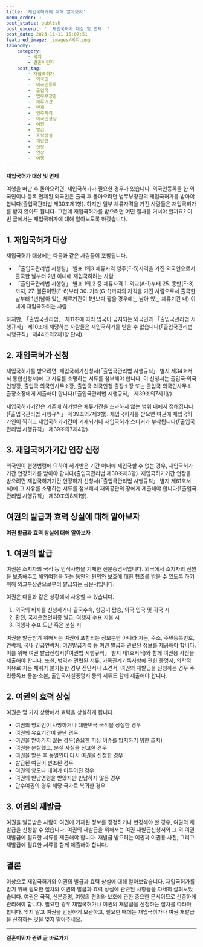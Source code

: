 ```yaml
---
title: '재입국허가에 대해 알아보자'
menu_order: 1
post_status: publish
post_excerpt: '  재입국허가 대상 및 면제  '
post_date: 2023-11-11 15:07:51
featured_image: _images/복지.png
taxonomy:
    category:
        - 복지
        - 결혼이민자
    post_tag:
        - 재입국허가
        -  외국인
        -  외국인등록
        -  출입국
        -  법무부장관
        -  체류기간
        -  면제
        -  영주자격
        -  외국인청장
        -  여권
        -  발급
        -  효력상실
        -  재발급
        -  신청
        -  연장
        -  여행
---
```


**재입국허가 대상 및 면제**

여행을 떠난 후 돌아오려면, 재입국허가가 필요한 경우가 있습니다. 외국인등록을 한 외국인이나 등록 면제된 외국인은 출국 후 돌아오려면 법무부장관의 재입국허가를 받아야 합니다(출입국관리법 제30조제1항). 하지만 일부 체류자격을 가진 사람들은 재입국허가를 받지 않아도 됩니다. 그런데 재입국허가를 받으려면 어떤 절차를 거쳐야 할까요? 이번 글에서는 재입국허가에 대해 알아보도록 하겠습니다.

## 1. 재입국허가 대상

재입국허가 대상에는 다음과 같은 사람들이 포함됩니다.

- 「출입국관리법 시행령」 별표 1의3 체류자격 영주(F-5)자격을 가진 외국인으로서 출국한 날부터 2년 이내에 재입국하려는 사람
-  「출입국관리법 시행령」 별표 1의 2 중 체류자격 1. 외교(A-1)부터 25. 동반(F-3)까지, 27. 결혼이민(F-6)부터 30. 기타(G-1)까지의 자격을 가진 사람으로서 출국한 날부터 1년(남아 있는 체류기간이 1년보다 짧을 경우에는 남아 있는 체류기간 내) 이내에 재입국하려는 사람

하지만, 「출입국관리법」 제11조에 따라 입국이 금지되는 외국인과 「출입국관리법 시행규칙」 제10조에 해당하는 사람들은 재입국허가를 받을 수 없습니다(「출입국관리법 시행규칙」 제44조의2제1항 단서).

## 2. 재입국허가 신청

재입국허가를 받으려면, 재입국허가신청서(「출입국관리법 시행규칙」 별지 제34호서식 통합신청서)에 그 사유를 소명하는 서류를 첨부해야 합니다. 이 신청서는 출입국·외국인청장, 출입국·외국인사무소장, 출입국·외국인청 출장소장 또는 출입국·외국인사무소 출장소장에게 제출해야 합니다(「출입국관리법 시행규칙」 제39조의7제1항).

재입국허가기간은 기존에 허가받은 체류기간을 초과하지 않는 범위 내에서 정해집니다(「출입국관리법 시행규칙」 제39조의7제3항). 재입국허가를 받으면 여권에 재입국허가인이 찍히고 재입국허가기간이 기재되거나 재입국허가 스티커가 부착됩니다(「출입국관리법 시행규칙」 제39조의7제4항).

## 3. 재입국허가기간 연장 신청

외국인이 현행법령에 의하여 허가받은 기간 이내에 재입국할 수 없는 경우, 재입국허가기간 연장허가를 받아야 합니다(출입국관리법 제30조제3항). 재입국허가기간 연장을 받으려면 재입국허가기간 연장허가 신청서(「출입국관리법 시행규칙」 별지 제61호서식)에 그 사유를 소명하는 서류를 첨부해서 재외공관의 장에게 제출해야 합니다(「출입국관리법 시행규칙」 제39조의8제1항).

## 여권의 발급과 효력 상실에 대해 알아보자
**여권 발급과 효력 상실에 대해 알아보자**

## 1. 여권의 발급

여권은 소지자의 국적 등 인적사항을 기재한 신분증명서입니다. 외국에서 소지자의 신원을 보증해주고 해외여행을 하는 동안의 편의와 보호에 대한 협조를 받을 수 있도록 하기 위해 외교부장관으로부터 발급되는 공문서입니다.

여권은 다음과 같은 상황에서 사용할 수 있습니다.

1. 외국의 비자를 신청하거나 출국수속, 항공기 탑승, 외국 입국 및 귀국 시
2. 환전, 국제운전면허증 발급, 여행자 수표 지불 시
3. 여행자 수표 도난 혹은 분실 시

여권을 발급받기 위해서는 여권에 포함되는 정보뿐만 아니라 지문, 주소, 주민등록번호, 연락처, 국내 긴급연락처, 여권발급기록 등 여권 발급과 관련된 정보를 제공해야 합니다. 이를 위해 여권 발급신청서(「여권법 시행규칙」 별지 제1호서식)와 함께 여권용 사진을 제출해야 합니다. 또한, 병역과 관련된 서류, 가족관계기록사항에 관한 증명서, 의학적 이유로 지문 채취가 불가능한 경우 진단서나 소견서, 여권의 재발급을 신청하는 경우 주민등록표 등본·초본, 출입국사실증명서 등의 서류도 함께 제출해야 합니다.

## 2. 여권의 효력 상실

여권은 몇 가지 상황에서 효력을 상실하게 됩니다.

- 여권의 명의인이 사망하거나 대한민국 국적을 상실한 경우
- 여권의 유효기간이 끝난 경우
- 여권을 받아가지 않는 경우(중요한 피싱 이슈를 방지하기 위한 조치)
- 여권을 분실했고, 분실 사실을 신고한 경우
- 여권을 받은 후 동일인이 다시 여권을 신청한 경우
- 발급된 여권이 변조된 경우
- 여권의 양도나 대여가 이루어진 경우
- 여권의 반납명령을 받았지만 반납하지 않은 경우
- 단수여권의 경우 해당 국가로 복귀한 경우

## 3. 여권의 재발급

여권을 발급받은 사람이 여권에 기재된 정보를 정정하거나 변경해야 할 경우, 여권의 재발급을 신청할 수 있습니다. 여권의 재발급을 위해서는 여권 재발급신청서와 그 외 여권 재발급에 필요한 서류를 제출해야 합니다. 재발급 받으려는 여권과 여권용 사진, 그리고 재발급에 필요한 서류를 함께 제출해야 합니다.

## 결론


이상으로 재입국허가와 여권의 발급과 효력 상실에 대해 알아보았습니다. 재입국허가를 받기 위해 필요한 절차와 여권의 발급과 효력 상실에 관련된 사항들을 자세히 살펴보았습니다. 여권은 국적, 신분증명, 여행의 편의와 보호에 관한 중요한 문서이므로 신중하게 관리해야 합니다. 필요한 경우 재입국허가나 여권의 재발급을 신청하는 절차를 따라야 합니다. 잊지 말고 여권을 안전하게 보관하고, 필요한 때에는 재입국허가나 여권 재발급을 신청하는 것을 잊지 말아주세요.
<!-- wp:separator -->
<hr class="wp-block-separator has-alpha-channel-opacity"/>
<!-- /wp:separator -->

<!-- wp:group {"backgroundColor":"base","layout":{"type":"constrained"}} -->
<div class="wp-block-group has-base-background-color has-background"><!-- wp:paragraph {"align":"center","fontSize":"medium"} -->
<p class="has-text-align-center has-large-font-size"><strong>결혼이민자 관련 글 바로가기</strong></p>
<!-- /wp:paragraph -->


<!-- wp:latest-posts
{"categories":[{"id":14581,"count":19,"description":"","link":"https://uknowlaw.com/category/%ea%b2%b0%ed%98%bc%ec%9d%b4%eb%af%bc%ec%9e%90/","name":"결혼이민자","slug":"결혼이민자","taxonomy":"category","parent":0,"meta":[],"_links":{"self":[{"href":"https://uknowlaw.com/wp-json/wp/v2/categories/14581"}],"collection":[{"href":"https://uknowlaw.com/wp-json/wp/v2/categories"}],"about":[{"href":"https://uknowlaw.com/wp-json/wp/v2/taxonomies/category"}],"wp:post_type":[{"href":"https://uknowlaw.com/wp-json/wp/v2/posts?categories=14581"}],"curies":[{"name":"wp","href":"https://api.w.org/{rel}","templated":true}]}}],"postsToShow":100,"excerptLength":28,"postLayout":"grid","columns":2,"featuredImageAlign":"left","featuredImageSizeSlug":"large","fontSize":"small"} /--></div>
<!-- /wp:group -->